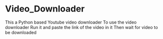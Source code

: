 # Video_Downloader
This a Python based Youtube video downloader
To use the video downloader 
Run it and paste the link of the video in it
Then wait for video to be downloaded 
